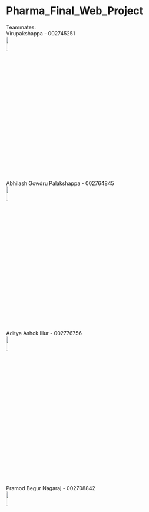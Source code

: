 # Pharma_Final_Web_Project

Teammates: <br>
Virupakshappa - 002745251 <br>
<img src="https://media-exp1.licdn.com/dms/image/D4E03AQHLDJZXWwHU3A/profile-displayphoto-shrink_800_800/0/1667460863669?e=2147483647&v=beta&t=gzQoEnP3reEH4qzk_DPy74zyTh60KIm-XTmsCv8pqzw" width="10%" height="10%"><br>
Abhilash Gowdru Palakshappa - 002764845 <br>
<img src="https://media-exp1.licdn.com/dms/image/D5603AQG7FcXuYR249w/profile-displayphoto-shrink_800_800/0/1661383024454?e=2147483647&amp;v=beta&amp;t=S2FYv-U2Lq9a2EWo4_m2Nn62Bs0lWBEtIun37veWHHY" width="10%" height="10%"> <br>
Aditya Ashok Illur - 002776756 <br>
<img src="https://res.cloudinary.com/dj98golzx/image/upload/v1670052695/adi_kcu9sf.jpg" width="10%" height="10%">

Pramod Begur Nagaraj - 002708842 <br>
<img src="![agm](https://user-images.githubusercontent.com/114458145/206075576-111ac276-7390-46ce-be77-74bd2ba3fb32.jpg)" width="10%" height="10%"><br>

